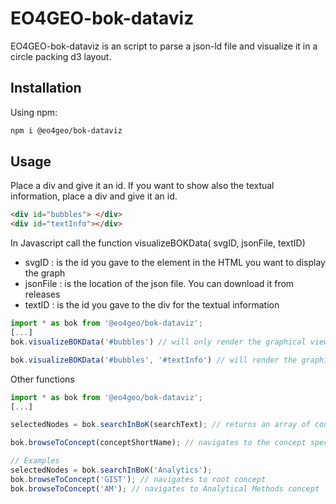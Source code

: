 # EO4GEO-bok-dataviz

EO4GEO-bok-dataviz is an script to parse a json-ld file and visualize it in a circle packing d3 layout.

## Installation

Using npm: 

```bash
npm i @eo4geo/bok-dataviz
```

## Usage

Place a div and give it an id.
If you want to show also the textual information, place a div and give it an id.

```html
<div id="bubbles"> </div>
<div id="textInfo"></div>
```

In Javascript call the function visualizeBOKData( svgID, jsonFile, textID)

- svgID : is the id you gave to the element in the HTML you want to display the graph
- jsonFile : is the location of the json file. You can download it from releases
- textID : is the id you gave to the div for the textual information


```javascript
import * as bok from '@eo4geo/bok-dataviz';
[...]
bok.visualizeBOKData('#bubbles') // will only render the graphical view

bok.visualizeBOKData('#bubbles', '#textInfo') // will render the graphical view and the textual view

```

Other functions

```javascript
import * as bok from '@eo4geo/bok-dataviz';
[...]

selectedNodes = bok.searchInBoK(searchText); // returns an array of concepts matching the searchText string

bok.browseToConcept(conceptShortName); // navigates to the concept specified

// Examples
selectedNodes = bok.searchInBoK('Analytics');
bok.browseToConcept('GIST'); // navigates to root concept
bok.browseToConcept('AM'); // navigates to Analytical Methods concept

```


